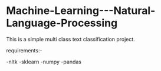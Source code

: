 # Machine-Learning---Natural-Language-Processing


This is a simple multi class text classification project. 

requirements:-

-nltk
-sklearn
-numpy
-pandas



